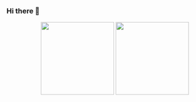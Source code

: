 ### Hi there 👋

<!--
**initH271/initH271** is a ✨ _special_ ✨ repository because its `README.md` (this file) appears on your GitHub profile.

Here are some ideas to get you started:

- 🔭 I’m currently working on ...
- 🌱 I’m currently learning ...
- 👯 I’m looking to collaborate on ...
- 🤔 I’m looking for help with ...
- 💬 Ask me about ...
- 📫 How to reach me: ...
- 😄 Pronouns: ...
- ⚡ Fun fact: ...
-->
<div align="center">
<span>  </span>
<img height="170px" src="https://github-readme-stats.vercel.app/api?username=initH271" /><span>  </span><img height="170px" src="https://github-readme-stats.vercel.app/api/top-langs/?username=initH271&layout=compact&langs_count=8" />
<span>  </span>
</div>
